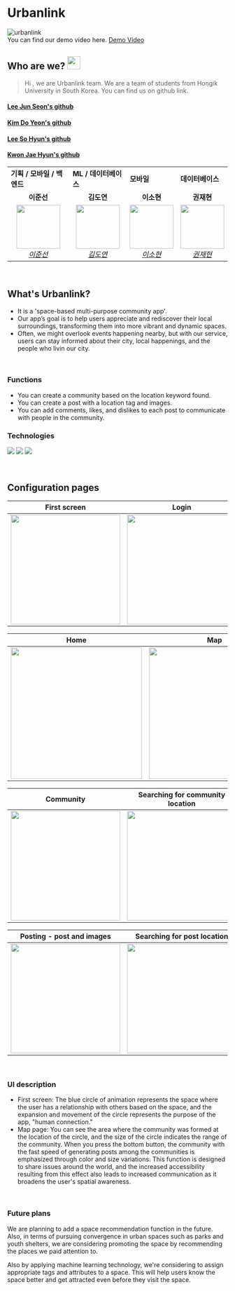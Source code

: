 # Urbanlink

![urbanlink](https://user-images.githubusercontent.com/100724454/229036383-e0f78ce0-1c06-43f0-8bd1-e97b3ac88988.jpg)  
You can find our demo video here. [Demo Video](https://www.youtube.com/watch?v=FfsPi4yWWLg)

## Who are we? <img src="https://raw.githubusercontent.com/MartinHeinz/MartinHeinz/master/wave.gif" width="30px">
>Hi , we are Urbanlink team. We are a team of students from Hongik University in South Korea.
>You can find us on github link.
#### [Lee Jun Seon's github](https://github.com/nx006)
#### [Kim Do Yeon's github](https://github.com/scarletKim2001)
#### [Lee So Hyun's github](https://github.com/SHL3)
#### [Kwon Jae Hyun's github](https://github.com/baebaebuae)

<table>
    <tr aling="center">
        <td><B>기획 / 모바일 / 백엔드<B></td>
        <td><B>ML / 데이터베이스<B></td>
        <td><B>모바일<B></td>
        <td><B>데이터베이스<B></td>
    <tr align="center">
        <td><B>이준선<B></td>
        <td><B>김도연<B></td>
        <td><B>이소현<B></td>
        <td><B>권재현<B></td>
    </tr>
    <tr align="center">
        <td>
            <img src="https://github.com/nx006.png" width="100">
            <br>
            <a href="https://github.com/nx006"><I>이준선</I></a>
        </td>
        <td>
            <img src="https://github.com/scarletKim2001.png" width="100">
            <br>
            <a href="https://github.com/scarletKim2001"><I>김도연</I></a>
        </td>
        <td>
            <img src="https://github.com/SHL3.png" width="100">
            <br>
            <a href="https://github.com/SHL3"><I>이소현</I></a>
        </td>
        <td>
            <img src="https://github.com/baebaebuae.png" width="100">
            <br>
            <a href="https://github.com/baebaebuae"><I>권재현</I></a>
        </td>
    </tr>
</table>

</br>

## What's Urbanlink?
* It is a 'space-based multi-purpose community app'.
* Our app’s goal is to help users appreciate and rediscover their local surroundings, transforming them into more vibrant and dynamic spaces.
* Often, we might overlook events happening nearby, but with our service, users can stay informed about their city, local happenings, and the people who livin our city.

</br>

### Functions
* You can create a community based on the location keyword found.
* You can create a post with a location tag and images.
* You can add comments, likes, and dislikes to each post to communicate with people in the community.

### Technologies
<img src="https://img.shields.io/badge/Flutter-02569B?style=flat-square&logo=flutter&logoColor=white"> <img src="https://img.shields.io/badge/Firebase-FFCA28?style=flat-square&logo=firebase&logoColor=white"> <img src="https://img.shields.io/badge/Dart-0175C2?style=flat-square&logo=dart&logoColor=white">

</br>

## Configuration pages

|First screen|Login|Profile|
|---------|--------|------|
|<img src="https://user-images.githubusercontent.com/100724454/229127348-0fb7302f-f338-471f-959f-8735cef44686.jpg" width="250">|<img src="https://user-images.githubusercontent.com/100724454/229127752-5327dc41-e234-4d5a-a85e-c09db23c13b2.png" width="250">|<img src="https://user-images.githubusercontent.com/100724454/229127955-9caf2eac-8dc9-4a74-9903-48b3c760d96a.png" width="250">|

|Home|Map|
|------|------|
|<img src="https://user-images.githubusercontent.com/100724454/229128994-02c0bba2-4dc6-4a03-a27f-7fccaaf242df.png" width="300">|<img src="https://user-images.githubusercontent.com/100724454/229129415-f1203eb1-3aff-4be8-8822-3318c0130c2e.png" width="300">|

|Community|Searching for community location|Specific community|
|------|------|------|
|<img src="https://user-images.githubusercontent.com/100724454/229130459-8c13cb01-d4be-4234-baa3-fdc62027bd1f.png" width="250">|<img src="https://user-images.githubusercontent.com/100724454/229131911-c6cbe443-d717-4df1-8598-34a606e0c6ae.pngg" width="250">|<img src="" width="250">|

|Posting - post and images|Searching for post location|Comments and appreciation|
|------|------|------|
|<img src="https://user-images.githubusercontent.com/100724454/229131903-5f8703b7-82ea-4f58-bca0-2d49ff79e67b.png" width="250">|<img src="https://user-images.githubusercontent.com/100724454/229146222-d84edd8c-f186-464b-bb15-818333c64ea2.png" width="250">|<img src="https://user-images.githubusercontent.com/100724454/229146378-e0bee26f-c36b-4590-9ea9-e364679b6ba8.png" width="250">|

</br>

### UI description
* First screen: The blue circle of animation represents the space where the user has a relationship with others based on the space, and the expansion and movement of the circle represents the purpose of the app, "human connection."
* Map page: You can see the area where the community was formed at the location of the circle, and the size of the circle indicates the range of the community. When you press the bottom button, the community with the fast speed of generating posts among the communities is emphasized through color and size variations. This function is designed to share issues around the world, and the increased accessibility resulting from this effect also leads to increased communication as it broadens the user's spatial awareness.

</br>

### Future plans  
We are planning to add a space recommendation function in the future. Also, in terms of pursuing convergence in urban spaces such as parks and youth shelters, we are considering promoting the space by recommending the places we paid attention to.

Also by applying machine learning technology, we're considering to assign appropriate tags and attributes to a space. This will help users know the space better and get attracted even before they visit the space.
